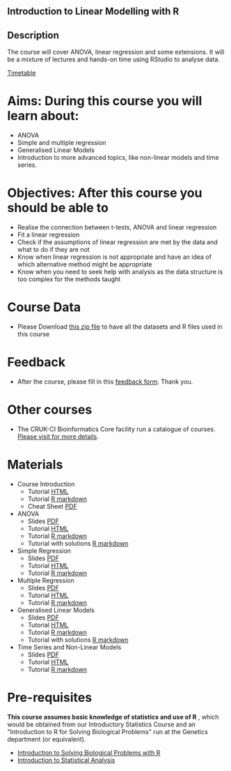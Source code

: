 ## Introduction to Linear Modelling with R

## Description

The course will cover ANOVA, linear regression and some extensions. It will be a mixture of lectures and hands-on time using RStudio to analyse data.

[Timetable](timetable.md)

# Aims: During this course you will learn about: 

- ANOVA
- Simple and multiple regression
- Generalised Linear Models 
- Introduction to more advanced topics, like non-linear models and time series.

# Objectives: After this course you should be able to

- Realise the connection between t-tests, ANOVA and linear regression 
- Fit a linear regression
- Check if the assumptions of linear regression are met by the data and what to do if they are not
- Know when linear regression is not appropriate and have an idea of which alternative method might be appropriate
- Know when you need to seek help with analysis as the data structure is too complex for the methods taught

# Course Data

- Please Download [this zip file](Course_Data.zip) to have all the datasets and R files used in this course

# Feedback
- After the course, please fill in this [feedback form](https://www.surveymonkey.co.uk/r/LinModMar19). Thank you.

# Other courses
- The CRUK-CI Bioinformatics Core facility run a catalogue of courses. [Please visit for more details](https://www.cruk.cam.ac.uk/core-facilities/bioinformatics-core/programme).

# Materials

- Course Introduction
  + Tutorial [HTML](r-recap.nb.html)
  + Tutorial [R markdown](r-recap.Rmd)
  + Cheat Sheet [PDF](CheatSheet.pdf)
- ANOVA
  + Slides [PDF](ANOVA.pdf)
  + Tutorial [HTML](ANOVA.html)
  + Tutorial [R markdown](ANOVA.Rmd)
  + Tutorial with solutions [R markdown](ANOVA+.Rmd)
- Simple Regression
  + Slides [PDF](simple_regression.pdf)
  + Tutorial [HTML](simple_regression.html)
  + Tutorial [R markdown](simple_regression.Rmd)
- Multiple Regression
  + Slides [PDF](multiple_regression.pdf)
  + Tutorial [HTML](multiple_regression.html)
  + Tutorial [R markdown](multiple_regression.Rmd)
- Generalised Linear Models
  + Slides [PDF](glm.pdf)
  + Tutorial [HTML](glm.html)
  + Tutorial [R markdown](glm.Rmd)
  + Tutorial with solutions [R markdown](glm+.Rmd)  
- Time Series and Non-Linear Models
  + Slides [PDF](nonlinear_and_time_series.pdf)
  + Tutorial [HTML](time_series_and_nonlinear_models.html)
  + Tutorial [R markdown](time_series_and_nonlinear_models.Rmd)
  
  

# Pre-requisites

 **This course assumes basic knowledge of statistics and use of R** , which would be obtained from our Introductory Statistics Course and an "Introduction to R for Solving Biological Problems" run at the Genetics department (or equivalent).
 
 - [Introduction to Solving Biological Problems with R](http://cambiotraining.github.io/r-intro/)
 - [Introduction to Statistical Analysis](http://bioinformatics-core-shared-training.github.io/IntroductionToStats/)
